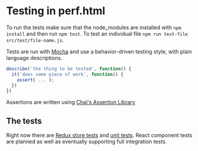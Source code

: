 # Testing in perf.html

To run the tests make sure that the node_modules are installed with `npm install` and then run `npm test`. To test an individual file `npm run test-file src/test/file-name.js`.

Tests are run with [Mocha](https://mochajs.org/) and use a behavior-driven testing style, with plain language descriptions.

```javascript
describe('the thing to be tested', function() {
  it('does some piece of work', function() {
    assert( ... );
  })
})
```

Assertions are written using [Chai's Assertion Library](http://chaijs.com/api/assert/)

## The tests

Right now there are [Redux store tests](./store) and [unit tests](./unit). React component tests are planned as well as eventually supporting full integration tests.
